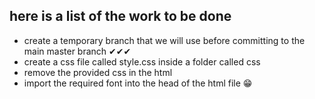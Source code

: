 ## here is a list of the work to be done
- create a temporary branch that we will use before committing to the main master branch ✔✔✔
- create a css file called style.css inside a folder called css
- remove the provided css in the html
- import the required font into the head of the html file
😁